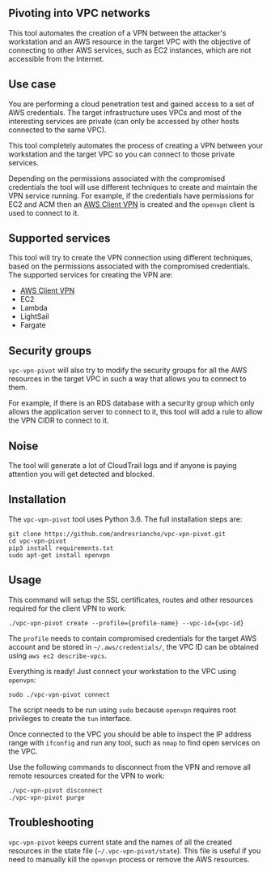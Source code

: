 ## Pivoting into VPC networks

This tool automates the creation of a VPN between the attacker's workstation and an AWS resource
in the target VPC with the objective of connecting to other AWS services, such as EC2 instances,
which are not accessible from the Internet. 

## Use case

You are performing a cloud penetration test and gained access to a set of 
AWS credentials. The target infrastructure uses VPCs and most of the interesting
services are private (can only be accessed by other hosts connected to the same VPC).

This tool completely automates the process of creating a VPN between your workstation
and the target VPC so you can connect to those private services.

Depending on the permissions associated with the compromised credentials the tool
will use different techniques to create and maintain the VPN service running. For
example, if the credentials have permissions for EC2 and ACM then an [AWS Client VPN](https://docs.aws.amazon.com/vpn/latest/clientvpn-admin/cvpn-getting-started.html)
is created and the `openvpn` client is used to connect to it.

## Supported services

This tool will try to create the VPN connection using different techniques, based
on the permissions associated with the compromised credentials. The supported services
for creating the VPN are:

 * [AWS Client VPN](https://docs.aws.amazon.com/vpn/latest/clientvpn-admin/cvpn-getting-started.html)
 * EC2
 * Lambda
 * LightSail
 * Fargate
 
## Security groups

`vpc-vpn-pivot` will also try to modify the security groups for all the AWS
resources in the target VPC in such a way that allows you to connect to them.

For example, if there is an RDS database with a security group which only allows
the application server to connect to it, this tool will add a rule to allow
the VPN CIDR to connect to it.

## Noise

The tool will generate a lot of CloudTrail logs and if anyone is paying attention
you will get detected and blocked.

## Installation

The `vpc-vpn-pivot` tool uses Python 3.6. The full installation steps are:

```
git clone https://github.com/andresriancho/vpc-vpn-pivot.git
cd vpc-vpn-pivot
pip3 install requirements.txt
sudo apt-get install openvpn
```

## Usage

This command will setup the SSL certificates, routes and other resources
required for the client VPN to work:

```
./vpc-vpn-pivot create --profile={profile-name} --vpc-id={vpc-id}
```

The `profile` needs to contain compromised credentials for the target AWS account and
be stored in `~/.aws/credentials/`, the VPC ID can be obtained using `aws ec2 describe-vpcs`.


Everything is ready! Just connect your workstation to the VPC using `openvpn`:

```
sudo ./vpc-vpn-pivot connect
```

The script needs to be run using `sudo` because `openvpn` requires root privileges
to create the `tun` interface.

Once connected to the VPC you should be able to inspect the IP address range with
`ifconfig` and run any tool, such as `nmap` to find open services on the VPC.

Use the following commands to disconnect from the VPN and remove all remote
resources created for the VPN to work:

```
./vpc-vpn-pivot disconnect
./vpc-vpn-pivot purge
```

## Troubleshooting

`vpc-vpn-pivot` keeps current state and the names of all the created resources in the
state file (`~/.vpc-vpn-pivot/state`). This file is useful if you need to manually kill
the `openvpn` process or remove the AWS resources.
